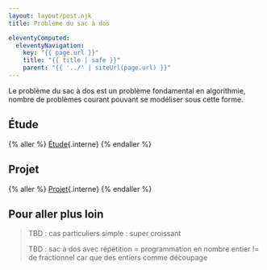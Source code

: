 ```yaml
---
layout: layout/post.njk
title: Problème du sac à dos

eleventyComputed:
  eleventyNavigation:
    key: "{{ page.url }}"
    title: "{{ title | safe }}"
    parent: "{{ '../' | siteUrl(page.url) }}"
---
```


Le problème du sac à dos est un problème fondamental en algorithmie, nombre de problèmes courant pouvant se modéliser sous cette forme.

## Étude

{% aller %}
[Étude](./étude){.interne}
{% endaller %}

## Projet

{% aller %}
[Projet](./projet){.interne}
{% endaller %}

## Pour aller plus loin

> TBD : cas particuliers simple : super croissant
>
> TBD : sac à dos avec répétition = programmation en nombre entier != de fractionnel car que des entiers comme découpage
